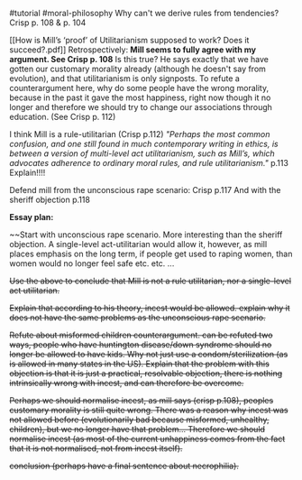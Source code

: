 #tutorial #moral-philosophy 
Why can't we derive rules from tendencies? Crisp p. 108 & p. 104

[[How is Mill’s ‘proof’ of Utilitarianism supposed to work? Does it succeed?.pdf]]
Retrospectively: **Mill seems to fully agree with my argument. See Crisp p. 108**
Is this true? He says exactly that we have gotten our customary morality already (although he doesn't say from evolution), and that utilitarianism is only signposts.
To refute a counterargument here, why do some people have the wrong morality, because in the past it gave the most happiness, right now though it no longer and therefore we should try to change our associations through education. (See Crisp p. 112)

I think Mill is a rule-utilitarian (Crisp p.112)
*"Perhaps the most common confusion, and one still found in much contemporary writing in ethics, is between a version of multi-level act utilitarianism, such as Mill’s, which advocates adherence to ordinary moral rules, and rule utilitarianism."* p.113
Explain!!!!

Defend mill from the unconscious rape scenario: Crisp p.117
And with the sheriff objection p.118

**Essay plan:**

~~Start with unconscious rape scenario. More interesting than the sheriff objection. A single-level act-utilitarian would allow it, however, as mill places emphasis on the long term, if people get used to raping women, than women would no longer feel safe etc. etc. ...

~~Use the above to conclude that Mill is not a rule utilitarian, nor a single-level act utilitarian.~~

~~Explain that according to his theory, incest would be allowed. explain why it does not have the same problems as the unconscious rape scenario.~~

~~Refute about misformed children counterargument. can be refuted two ways, people who have huntington disease/down syndrome should no longer be allowed to have kids. Why not just use a condom/sterilization (as is allowed in many states in the US). Explain that the problem with this objection is that it is just a practical, resolvable objection, there is nothing intrinsically wrong with incest, and can therefore be overcome.~~

~~Perhaps we should normalise incest, as mill says (crisp p.108), peoples customary morality is still quite wrong. There was a reason why incest was not allowed before (evolutionarily bad because misformed, unhealthy, children), but we no longer have that problem... Therefore we should normalise incest (as most of the current unhappiness comes from the fact that it is not normalised, not from incest itself).~~

~~conclusion (perhaps have a final sentence about necrophilia).~~
